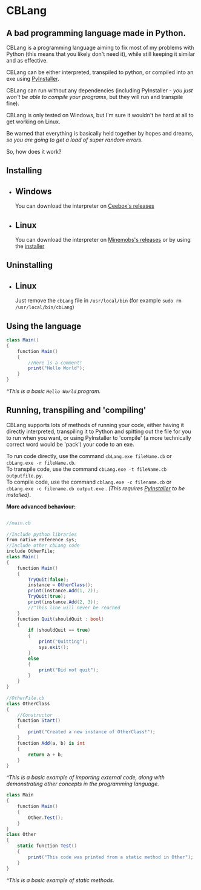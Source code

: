 # CBLang
## A bad programming language made in Python.

CBLang is a programming language aiming to fix most of my problems with Python (this means that you likely don't need it), while still keeping it similar and as effective.

CBLang can be either interpreted, transpiled to python, or compiled into an exe using [PyInstaller](https://pyinstaller.readthedocs.io/en/stable/).

CBLang can run without any dependencies (including PyInstaller - *you just won't be able to compile your programs*, but they will run and transpile fine).

CBLang is only tested on Windows, but I'm sure it wouldn't be hard at all to get working on Linux.

Be warned that everything is basically held together by hopes and dreams, *so you are going to get a load of super random errors*.

So, how does it work?

## Installing

- ## Windows
    You can download the interpreter on [Ceebox's releases](https://github.com/Ceebox/cbLang/releases) 

- ## Linux
    You can download the interpreter on [Minemobs's releases](https://github.com/Minemobs/cbLang/releases)
    or by using the [installer](https://github.com/Minemobs/cbLang/blob/main/installer.sh)

## Uninstalling
- ## Linux
    Just remove the `cbLang` file in `/usr/local/bin` (for example `sudo rm /usr/local/bin/cbLang`)

## Using the language

```cs
class Main()
{
    function Main()
    {
        //Here is a comment!
        print("Hello World");
    }
}
```
*^This is a basic `Hello World` program.*
⠀  
## Running, transpiling and 'compiling'
CBLang supports lots of methods of running your code, either having it directly interpreted, transpiling it to Python and spitting out the file for you to run when you want, or using PyInstaller to 'compile' (a more technically correct word would be 'pack') your code to an exe.

To run code directly, use the command `cbLang.exe fileName.cb` or `cbLang.exe -r fileName.cb`.⠀  
To transpile code, use the command `cbLang.exe -t fileName.cb outputfile.py`.⠀  
To compile code, use the command `cblang.exe -c filename.cb` or `cbLang.exe -c filename.cb output.exe` . *(This requires [PyInstaller](https://pypi.org/project/pyinstaller/) to be installed)*.⠀   

**More advanced behaviour:**

```csharp

//main.cb
    
//Include python libraries
from native reference sys;
//Include other cbLang code
include OtherFile;
class Main()
{
    function Main()
    {
        TryQuit(false);
        instance = OtherClass();
        print(instance.Add(1, 2));
        TryQuit(true);
        print(instance.Add(2, 3));
        //^This line will never be reached
    }
    function Quit(shouldQuit : bool)
    {
        if (shouldQuit == true)
        {
            print("Quitting");
            sys.exit();
        }
        else
        {
            print("Did not quit");
        }
    }
}
    
//OtherFile.cb
class OtherClass
{
    //Constructor
    function Start()
    {
        print("Created a new instance of OtherClass!");
    }
    function Add(a, b) is int
    {
        return a + b;
    }
}
```

*^This is a basic example of importing external code, along with demonstrating other concepts in the programming language.*

```csharp
class Main
{
    function Main()
    {
        Other.Test();
    }
}
class Other
{
    static function Test()
    {
        print("This code was printed from a static method in Other");
    }
}
```

*^This is a basic example of static methods.*